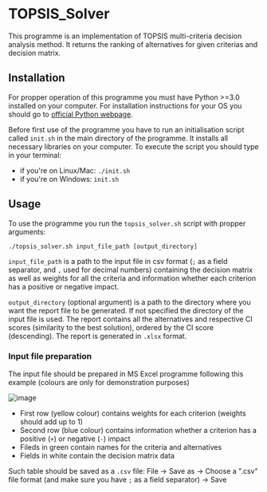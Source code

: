 # TOPSIS_Solver
This programme is an implementation of TOPSIS multi-criteria decision analysis method. It returns the ranking of alternatives for given criterias and decision matrix.

## Installation
For propper operation of this programme you must have Python >=3.0 installed on your computer. For installation instructions for your OS you should go to [official Python webpage](https://www.python.org/).

Before first use of the programme you have to run an initialisation script called `init.sh` in the main directory of the programme. It installs all necessary libraries on your computer. To execute the script you should type in your terminal:
* if you're on Linux/Mac: `./init.sh`
* if you're on Windows: `init.sh`


## Usage
To use the programme you run the `topsis_solver.sh` script with propper arguments:

`./topsis_solver.sh input_file_path [output_directory]`

`input_file_path` is a path to the input file in csv format (`;` as a field separator, and `,` used for decimal numbers) containing the decision matrix as well as weights for all the criteria and information whether each criterion has a positive or negative impact.

`output_directory` (optional argument) is a path to the directory where you want the report file to be generated. If not specified the directory of the input file is used. The report contains all the alternatives and respective CI scores (similarity to the best solution), ordered by the CI score (descending). The report is generated in `.xlsx` format.


### Input file preparation
The input file should be prepared in MS Excel programme following this example (colours are only for demonstration purposes)

![image](https://user-images.githubusercontent.com/23523276/226003270-ad731927-1cb3-4b85-ab62-541862012aa5.png)

* First row (yellow colour) contains weights for each criterion (weights should add up to 1)
* Second row (blue colour) contains information whether a criterion has a positive (`+`) or negative (`-`) impact
* Fileds in green contain names for the criteria and alternatives
* Fields in white contain the decision matrix data

Such table should be saved as a `.csv` file: File &#8594; Save as &#8594; Choose a ".csv" file format (and make sure you have `;` as a field separator) &#8594; Save


